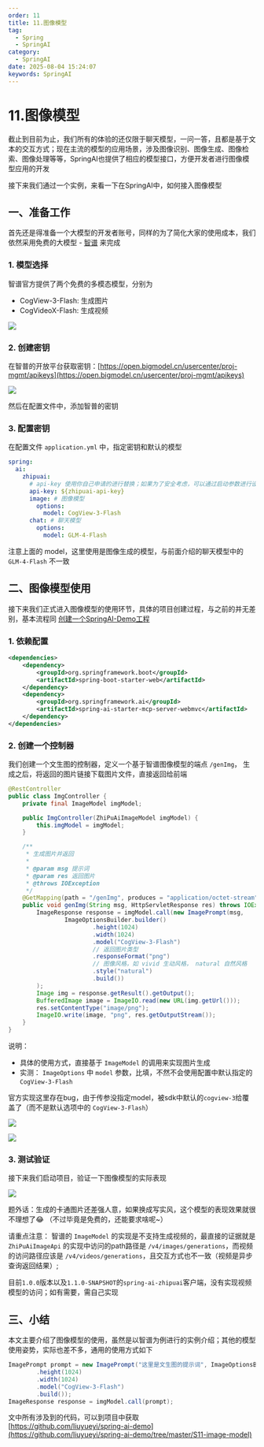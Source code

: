 ```yaml
---
order: 11
title: 11.图像模型
tag:
  - Spring
  - SpringAI
category:
  - SpringAI
date: 2025-08-04 15:24:07
keywords: SpringAI
---
```


# 11.图像模型

截止到目前为止，我们所有的体验的还仅限于聊天模型，一问一答，且都是基于文本的交互方式；现在主流的模型的应用场景，涉及图像识别、图像生成、图像检索、图像处理等等，SpringAI也提供了相应的模型接口，方便开发者进行图像模型应用的开发

接下来我们通过一个实例，来看一下在SpringAI中，如何接入图像模型

## 一、准备工作

首先还是得准备一个大模型的开发者账号，同样的为了简化大家的使用成本，我们依然采用免费的大模型 - [智谱](https://www.bigmodel.cn/pricing) 来完成

### 1. 模型选择

智谱官方提供了两个免费的多模态模型，分别为

- CogView-3-Flash: 生成图片
- CogVideoX-Flash: 生成视频

![](/imgs/column/springai/11-1.webp)

### 2. 创建密钥

在智普的开放平台获取密钥：[https://open.bigmodel.cn/usercenter/proj-mgmt/apikeys](https://open.bigmodel.cn/usercenter/proj-mgmt/apikeys)

![](/imgs/column/springai/01-3.webp)

然后在配置文件中，添加智普的密钥


### 3. 配置密钥

在配置文件 `application.yml` 中，指定密钥和默认的模型

```yaml
spring:
  ai:
    zhipuai:
      # api-key 使用你自己申请的进行替换；如果为了安全考虑，可以通过启动参数进行设置
      api-key: ${zhipuai-api-key}
      image: # 图像模型
        options:
          model: CogView-3-Flash
      chat: # 聊天模型
        options:
          model: GLM-4-Flash
```

注意上面的 model，这里使用是图像生成的模型，与前面介绍的聊天模型中的 `GLM-4-Flash` 不一致

## 二、图像模型使用

接下来我们正式进入图像模型的使用环节，具体的项目创建过程，与之前的并无差别，基本流程同 [创建一个SpringAI-Demo工程](01.创建一个SpringAI-Demo工程.md)

### 1. 依赖配置

```xml
<dependencies>
    <dependency>
        <groupId>org.springframework.boot</groupId>
        <artifactId>spring-boot-starter-web</artifactId>
    </dependency>
    <dependency>
        <groupId>org.springframework.ai</groupId>
        <artifactId>spring-ai-starter-mcp-server-webmvc</artifactId>
    </dependency>
</dependencies>
```

### 2. 创建一个控制器

我们创建一个文生图的控制器，定义一个基于智谱图像模型的端点 `/genImg`， 生成之后，将返回的图片链接下载图片文件，直接返回给前端

```java
@RestController
public class ImgController {
    private final ImageModel imgModel;

    public ImgController(ZhiPuAiImageModel imgModel) {
        this.imgModel = imgModel;
    }

    /**
     * 生成图片并返回
     *
     * @param msg 提示词
     * @param res 返回图片
     * @throws IOException
     */
    @GetMapping(path = "/genImg", produces = "application/octet-stream")
    public void genImg(String msg, HttpServletResponse res) throws IOException {
        ImageResponse response = imgModel.call(new ImagePrompt(msg,
                ImageOptionsBuilder.builder()
                        .height(1024)
                        .width(1024)
                        .model("CogView-3-Flash")
                        // 返回图片类型
                        .responseFormat("png")
                        // 图像风格，如 vivid 生动风格， natural 自然风格
                        .style("natural")
                        .build())
        );
        Image img = response.getResult().getOutput();
        BufferedImage image = ImageIO.read(new URL(img.getUrl()));
        res.setContentType("image/png");
        ImageIO.write(image, "png", res.getOutputStream());
    }
}
```

说明：

- 具体的使用方式，直接基于 `ImageModel` 的调用来实现图片生成
- 实测： `ImageOptions` 中 `model` 参数，比填，不然不会使用配置中默认指定的 `CogView-3-Flash`

官方实现这里存在bug，由于传参没指定model，被sdk中默认的`cogview-3`给覆盖了（而不是默认选项中的 `CogView-3-Flash`）

![](/imgs/column/springai/11-2.webp)

![](/imgs/column/springai/11-3.webp)

### 3. 测试验证

接下来我们启动项目，验证一下图像模型的实际表现

![](/imgs/column/springai/11-4.webp)


题外话：生成的卡通图片还差强人意，如果换成写实风，这个模型的表现效果就很不理想了😂 （不过毕竟是免费的，还能要求啥呢~）

请重点注意： 智谱的 `ImageModel` 的实现是不支持生成视频的，最直接的证据就是 `ZhiPuAiImageApi` 的实现中访问的path路径是 `/v4/images/generations`，而视频的访问路径应该是 `/v4/videos/generations`，且交互方式也不一致（视频是异步查询返回结果）;

目前`1.0.0`版本以及`1.1.0-SNAPSHOT`的`spring-ai-zhipuai`客户端，没有实现视频模型的访问；如有需要，需自己实现

## 三、小结

本文主要介绍了图像模型的使用，虽然是以智谱为例进行的实例介绍；其他的模型使用姿势，实际也差不多，通用的使用方式如下

```java
ImagePrompt prompt = new ImagePrompt("这里是文生图的提示词", ImageOptionsBuilder.builder()
        .height(1024)
        .width(1024)
        .model("CogView-3-Flash")
        .build());
ImageResponse response = imgModel.call(prompt);
```


文中所有涉及到的代码，可以到项目中获取 [https://github.com/liuyueyi/spring-ai-demo](https://github.com/liuyueyi/spring-ai-demo/tree/master/S11-image-model)

